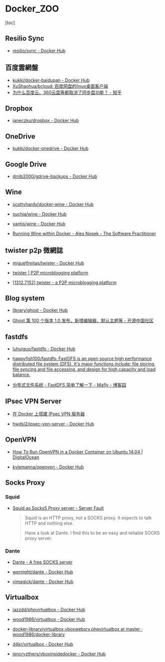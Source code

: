 # Docker_ZOO

[toc]
<!-- toc --> 


## Resilio Sync

- [resilio/sync - Docker Hub](https://hub.docker.com/r/resilio/sync/)

## 百度雲網盤

- [kukki/docker-baidupan - Docker Hub](https://hub.docker.com/r/kukki/docker-baidupan/)
- [XuShaohua/bcloud: 百度网盘的linux桌面客户端](https://github.com/XuShaohua/bcloud)
- [为什么百度云、360云盘等都取消了同步盘功能？ - 知乎](https://www.zhihu.com/question/38596437)

## Dropbox

- [janeczku/dropbox - Docker Hub](https://hub.docker.com/r/janeczku/dropbox/)

## OneDrive

- [kukki/docker-onedrive - Docker Hub](https://hub.docker.com/r/kukki/docker-onedrive/)

## Google Drive

- [dmlb2000/gdrive-backups - Docker Hub](https://hub.docker.com/r/dmlb2000/gdrive-backups/)

## Wine

- [scottyhardy/docker-wine - Docker Hub](https://hub.docker.com/r/scottyhardy/docker-wine/)

- [suchja/wine - Docker Hub](https://hub.docker.com/r/suchja/wine/)

- [yantis/wine - Docker Hub](https://hub.docker.com/r/yantis/wine/)

- [Running Wine within Docker - Ales Nosek - The Software Practitioner](http://alesnosek.com/blog/2015/07/04/running-wine-within-docker/)



## twister p2p 微網誌

- [miguelfreitas/twister - Docker Hub](https://hub.docker.com/r/miguelfreitas/twister/)

- [twister | P2P microblogging platform](http://twister.net.co/)

- [[1312.7152] twister - a P2P microblogging platform](https://arxiv.org/abs/1312.7152)

## Blog system

- [library/ghost - Docker Hub](https://hub.docker.com/_/ghost/)

- [Ghost 第 100 个版本 1.0 发布，新增编辑器、默认主题等 - 开源中国社区](https://www.oschina.net/news/87169/ghost-1-0?from=20170730)

## fastdfs

- [luhuiguo/fastdfs - Docker Hub](https://hub.docker.com/r/luhuiguo/fastdfs/)

- [happyfish100/fastdfs: FastDFS is an open source high performance distributed file system (DFS). It's major functions include: file storing, file syncing and file accessing, and design for high capacity and load balance.](https://github.com/happyfish100/fastdfs)

- [分布式文件系统 - FastDFS 简单了解一下 - Mafly - 博客园](https://www.cnblogs.com/mafly/p/fastdfs.html)


## IPsec VPN Server

- [在 Docker 上搭建 IPsec VPN 服务器](https://liuliqiang.info/post/build-ipsec-vpn-server-with-docker/)

- [hwdsl2/ipsec-vpn-server - Docker Hub](https://hub.docker.com/r/hwdsl2/ipsec-vpn-server/)



## OpenVPN

- [How To Run OpenVPN in a Docker Container on Ubuntu 14.04 | DigitalOcean](https://www.digitalocean.com/community/tutorials/how-to-run-openvpn-in-a-docker-container-on-ubuntu-14-04)

- [kylemanna/openvpn - Docker Hub](https://hub.docker.com/r/kylemanna/openvpn/)


## Socks Proxy

### Squid
- [Squid as Socks5 Proxy server - Server Fault](https://serverfault.com/questions/352485/squid-as-socks5-proxy-server/352525)

    > Squid is an HTTP proxy, not a SOCKS proxy. It expects to talk HTTP and nothing else.
    > 
    > Have a look at Dante. I find this to be an easy and reliable SOCKS proxy server.

### Dante

- [Dante - A free SOCKS server](http://www.inet.no/dante/)

- [wernight/dante - Docker Hub](https://hub.docker.com/r/wernight/dante/)

- [vimagick/dante - Docker Hub](https://hub.docker.com/r/vimagick/dante/)



## Virtualbox

- [jazzdd/phpvirtualbox - Docker Hub](https://hub.docker.com/r/jazzdd/phpvirtualbox/)

- [wood1986/virtualbox - Docker Hub](https://hub.docker.com/r/wood1986/virtualbox/)

- [docker-library/virtualbox.vboxwebsrv.phpvirtualbox at master · wood1986/docker-library](https://github.com/wood1986/docker-library/tree/master/virtualbox.vboxwebsrv.phpvirtualbox)

- [d4kr/virtualbox - Docker Hub](https://hub.docker.com/r/d4kr/virtualbox/)

- [jencryzthers/vboxinsidedocker - Docker Hub](https://hub.docker.com/r/jencryzthers/vboxinsidedocker/)



